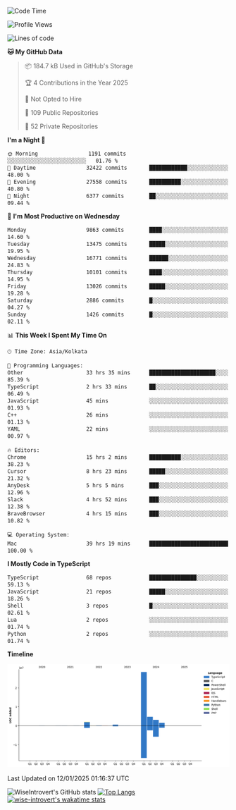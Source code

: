 <!--START_SECTION:waka-->
![Code Time](http://img.shields.io/badge/Code%20Time-2%2C109%20hrs%2040%20mins-blue)

![Profile Views](http://img.shields.io/badge/Profile%20Views-0-blue)

![Lines of code](https://img.shields.io/badge/From%20Hello%20World%20I%27ve%20Written-40.7%20million%20lines%20of%20code-blue)

**🐱 My GitHub Data** 

> 📦 184.7 kB Used in GitHub's Storage 
 > 
> 🏆 4 Contributions in the Year 2025
 > 
> 🚫 Not Opted to Hire
 > 
> 📜 109 Public Repositories 
 > 
> 🔑 52 Private Repositories 
 > 
**I'm a Night 🦉** 

```text
🌞 Morning                1191 commits        ░░░░░░░░░░░░░░░░░░░░░░░░░   01.76 % 
🌆 Daytime                32422 commits       ████████████░░░░░░░░░░░░░   48.00 % 
🌃 Evening                27558 commits       ██████████░░░░░░░░░░░░░░░   40.80 % 
🌙 Night                  6377 commits        ██░░░░░░░░░░░░░░░░░░░░░░░   09.44 % 
```
📅 **I'm Most Productive on Wednesday** 

```text
Monday                   9863 commits        ████░░░░░░░░░░░░░░░░░░░░░   14.60 % 
Tuesday                  13475 commits       █████░░░░░░░░░░░░░░░░░░░░   19.95 % 
Wednesday                16771 commits       ██████░░░░░░░░░░░░░░░░░░░   24.83 % 
Thursday                 10101 commits       ████░░░░░░░░░░░░░░░░░░░░░   14.95 % 
Friday                   13026 commits       █████░░░░░░░░░░░░░░░░░░░░   19.28 % 
Saturday                 2886 commits        █░░░░░░░░░░░░░░░░░░░░░░░░   04.27 % 
Sunday                   1426 commits        █░░░░░░░░░░░░░░░░░░░░░░░░   02.11 % 
```


📊 **This Week I Spent My Time On** 

```text
🕑︎ Time Zone: Asia/Kolkata

💬 Programming Languages: 
Other                    33 hrs 35 mins      █████████████████████░░░░   85.39 % 
TypeScript               2 hrs 33 mins       ██░░░░░░░░░░░░░░░░░░░░░░░   06.49 % 
JavaScript               45 mins             ░░░░░░░░░░░░░░░░░░░░░░░░░   01.93 % 
C++                      26 mins             ░░░░░░░░░░░░░░░░░░░░░░░░░   01.13 % 
YAML                     22 mins             ░░░░░░░░░░░░░░░░░░░░░░░░░   00.97 % 

🔥 Editors: 
Chrome                   15 hrs 2 mins       ██████████░░░░░░░░░░░░░░░   38.23 % 
Cursor                   8 hrs 23 mins       █████░░░░░░░░░░░░░░░░░░░░   21.32 % 
AnyDesk                  5 hrs 5 mins        ███░░░░░░░░░░░░░░░░░░░░░░   12.96 % 
Slack                    4 hrs 52 mins       ███░░░░░░░░░░░░░░░░░░░░░░   12.38 % 
BraveBrowser             4 hrs 15 mins       ███░░░░░░░░░░░░░░░░░░░░░░   10.82 % 

💻 Operating System: 
Mac                      39 hrs 19 mins      █████████████████████████   100.00 % 
```

**I Mostly Code in TypeScript** 

```text
TypeScript               68 repos            ███████████████░░░░░░░░░░   59.13 % 
JavaScript               21 repos            █████░░░░░░░░░░░░░░░░░░░░   18.26 % 
Shell                    3 repos             █░░░░░░░░░░░░░░░░░░░░░░░░   02.61 % 
Lua                      2 repos             ░░░░░░░░░░░░░░░░░░░░░░░░░   01.74 % 
Python                   2 repos             ░░░░░░░░░░░░░░░░░░░░░░░░░   01.74 % 
```



**Timeline**

![Lines of Code chart](https://raw.githubusercontent.com/wise-introvert/wise-introvert/master/assets/bar_graph.png)


 Last Updated on 12/01/2025 01:16:37 UTC
<!--END_SECTION:waka-->

![WiseIntrovert's GitHub stats](https://github-readme-stats.vercel.app/api?username=wise-introvert&count_private=true&show_icons=true)
[![Top Langs](https://github-readme-stats.vercel.app/api/top-langs/?username=wise-introvert&langs_count=10)](https://github.com/anuraghazra/github-readme-stats)
[![wise-introvert's wakatime stats](https://github-readme-stats.vercel.app/api/wakatime?username=wiseintrovert)](https://github.com/anuraghazra/github-readme-stats)
